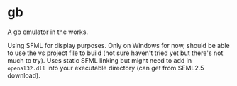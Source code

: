 # gb
A gb emulator in the works.

Using SFML for display purposes. Only on Windows for now, should be able to use the vs project file to build (not sure haven't tried yet but there's not much to try).
Uses static SFML linking but might need to add in `openal32.dll` into your executable directory (can get from SFML2.5 download).
